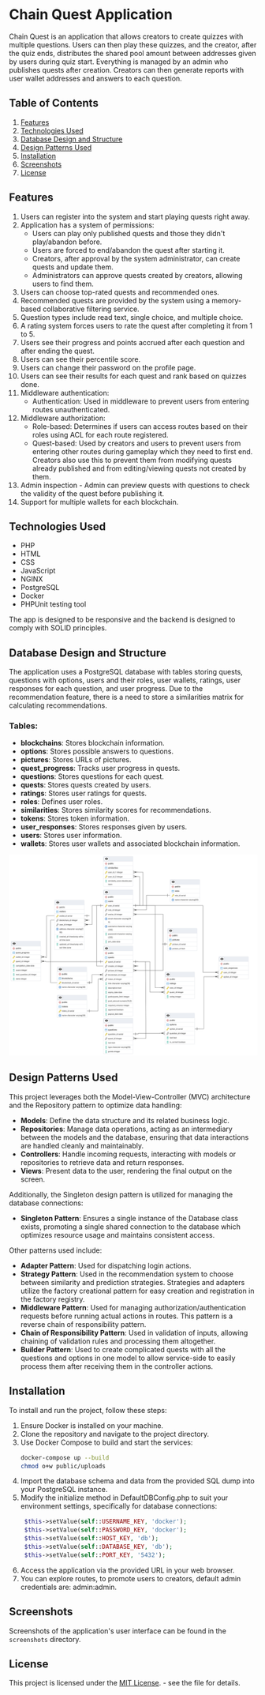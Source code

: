 # Chain Quest Application

Chain Quest is an application that allows creators to create quizzes with multiple questions. Users can then play these quizzes, and the creator, after the quiz ends, distributes the shared pool amount between addresses given by users during quiz start. Everything is managed by an admin who publishes quests after creation. Creators can then generate reports with user wallet addresses and answers to each question.

## Table of Contents
1. [Features](#features)
2. [Technologies Used](#technologies-used)
3. [Database Design and Structure](#database-design-and-structure)
4. [Design Patterns Used](#design-patterns-used)
5. [Installation](#installation)
6. [Screenshots](#screenshots)
7. [License](#license)

## Features

1. Users can register into the system and start playing quests right away.
2. Application has a system of permissions:
   - Users can play only published quests and those they didn't play/abandon before.
   - Users are forced to end/abandon the quest after starting it.
   - Creators, after approval by the system administrator, can create quests and update them.
   - Administrators can approve quests created by creators, allowing users to find them.
3. Users can choose top-rated quests and recommended ones.
4. Recommended quests are provided by the system using a memory-based collaborative filtering service.
5. Question types include read text, single choice, and multiple choice.
6. A rating system forces users to rate the quest after completing it from 1 to 5.
7. Users see their progress and points accrued after each question and after ending the quest.
8. Users can see their percentile score.
9. Users can change their password on the profile page.
10. Users can see their results for each quest and rank based on quizzes done.
11. Middleware authentication:
    - Authentication: Used in middleware to prevent users from entering routes unauthenticated.
12. Middleware authorization:
    - Role-based: Determines if users can access routes based on their roles using ACL for each route registered.
    - Quest-based: Used by creators and users to prevent users from entering other routes during gameplay which they need to first end. Creators also use this to prevent them from modifying quests already published and from editing/viewing quests not created by them.
13. Admin inspection - Admin can preview quests with questions to check the validity of the quest before publishing it.
14. Support for multiple wallets for each blockchain.

## Technologies Used

- PHP
- HTML
- CSS
- JavaScript
- NGINX
- PostgreSQL
- Docker
- PHPUnit testing tool

The app is designed to be responsive and the backend is designed to comply with SOLID principles.

## Database Design and Structure

The application uses a PostgreSQL database with tables storing quests, questions with options, users and their roles, user wallets, ratings, user responses for each question, and user progress. Due to the recommendation feature, there is a need to store a similarities matrix for calculating recommendations.

### Tables:
- **blockchains**: Stores blockchain information.
- **options**: Stores possible answers to questions.
- **pictures**: Stores URLs of pictures.
- **quest_progress**: Tracks user progress in quests.
- **questions**: Stores questions for each quest.
- **quests**: Stores quests created by users.
- **ratings**: Stores user ratings for quests.
- **roles**: Defines user roles.
- **similarities**: Stores similarity scores for recommendations.
- **tokens**: Stores token information.
- **user_responses**: Stores responses given by users.
- **users**: Stores user information.
- **wallets**: Stores user wallets and associated blockchain information.

![ERD](ERD.png)

## Design Patterns Used

This project leverages both the Model-View-Controller (MVC) architecture and the Repository pattern to optimize data handling:

- **Models**: Define the data structure and its related business logic.
- **Repositories**: Manage data operations, acting as an intermediary between the models and the database, ensuring that data interactions are handled cleanly and maintainably.
- **Controllers**: Handle incoming requests, interacting with models or repositories to retrieve data and return responses.
- **Views**: Present data to the user, rendering the final output on the screen.

Additionally, the Singleton design pattern is utilized for managing the database connections:
- **Singleton Pattern**: Ensures a single instance of the Database class exists, promoting a single shared connection to the database which optimizes resource usage and maintains consistent access.

Other patterns used include:
- **Adapter Pattern**: Used for dispatching login actions.
- **Strategy Pattern**: Used in the recommendation system to choose between similarity and prediction strategies. Strategies and adapters utilize the factory creational pattern for easy creation and registration in the factory registry.
- **Middleware Pattern**: Used for managing authorization/authentication requests before running actual actions in routes. This pattern is a reverse chain of responsibility pattern.
- **Chain of Responsibility Pattern**: Used in validation of inputs, allowing chaining of validation rules and processing them altogether.
- **Builder Pattern**: Used to create complicated quests with all the questions and options in one model to allow service-side to easily process them after receiving them in the controller actions.

## Installation

To install and run the project, follow these steps:
1. Ensure Docker is installed on your machine.
2. Clone the repository and navigate to the project directory.
3. Use Docker Compose to build and start the services:
   ```sh
   docker-compose up --build
   chmod o+w public/uploads 
   ```
4. Import the database schema and data from the provided SQL dump into your PostgreSQL instance.
5. Modify the initialize method in DefaultDBConfig.php to suit your environment settings, specifically for database connections:
   ```php
    $this->setValue(self::USERNAME_KEY, 'docker');
    $this->setValue(self::PASSWORD_KEY, 'docker');
    $this->setValue(self::HOST_KEY, 'db');
    $this->setValue(self::DATABASE_KEY, 'db');
    $this->setValue(self::PORT_KEY, '5432');
    ```
7. Access the application via the provided URL in your web browser.
8. You can explore routes, to promote users to creators, default admin credentials are: admin:admin.

## Screenshots

Screenshots of the application's user interface can be found in the `screenshots` directory.

## License

This project is licensed under the [MIT License](LICENSE.md). - see the file for details.